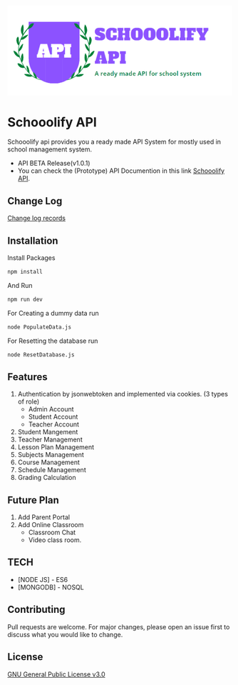 ![Alt text](https://raw.githubusercontent.com/JoemarDev/School-System-API/main/logo.png)
# Schooolify API
Schooolify api provides you a ready made API System for mostly used in school management system.

* API BETA Release(v1.0.1)
* You can check the (Prototype) API Documention in this link [Schooolify API](https://documenter.getpostman.com/view/16604401/2s7Ymz8Ma7).

## Change Log
[Change log records](https://github.com/JoemarDev/Schooolyfi-API/blob/main/CHANGELOG.MD)

## Installation
Install Packages
```bash
npm install
```
And Run
```bash
npm run dev
```

For Creating a dummy data run
```bash
node PopulateData.js
```

For Resetting the database run
```bash
node ResetDatabase.js
```

## Features
1. Authentication by jsonwebtoken and implemented via cookies. (3 types of role)
    - Admin Account
    - Student Account
    - Teacher Account
2. Student Mangement
3. Teacher Management
4. Lesson Plan Management
5. Subjects Management
6. Course Management
7. Schedule Management
8. Grading Calculation

## Future Plan
1. Add Parent Portal
2. Add Online Classroom
    - Classroom Chat
    - Video class room.


## TECH
* [NODE JS] - ES6
* [MONGODB] - NOSQL


## Contributing
Pull requests are welcome. For major changes, please open an issue first to discuss what you would like to change.

## License
[GNU General Public License v3.0](https://github.com/JoemarDev/Schooolyfi-API/blob/main/LICENSE)
